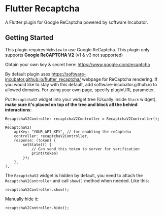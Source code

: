 # Flutter Recaptcha

A Flutter plugin for Google ReCaptcha powered by software Incubator.

## Getting Started

This plugin requires `Webview` to use Google ReCaptcha.
This plugin only supports **Google ReCAPTCHA V2** (v1 & v3 not supported)

Obtain your own key & secret here: https://www.google.com/recaptcha

By default plugin uses https://software-incubator.github.io/flutter_recaptcha/ webpage for ReCaptcha rendering. If you would like to stay with this default, add software-incubator.github.io to allowed domains. For using your own page, specify pluginURL parameter.


Put `RecaptchaV2` widget into your widget tree (Usually inside `Stack` widget), **make sure it's placed on top of the tree and block all the behind interactions**:

```
RecaptchaV2Controller recaptchaV2Controller = RecaptchaV2Controller();
...
RecaptchaV2(
	apiKey: "YOUR_API_KEY", // for enabling the reCaptcha
	controller: recaptchaV2Controller,
	response: (token) {
		setState(() {
		    // Can send this token to server for verification
		    print(token)
		});
	},
),
```

The `RecaptchaV2` widget is hidden by default, you need to attach the `RecaptchaV2Controller` and call `show()` method when needed. Like this:
```
recaptchaV2Controller.show();
```

Manually hide it:
```
recaptchaV2Controller.hide();
```
